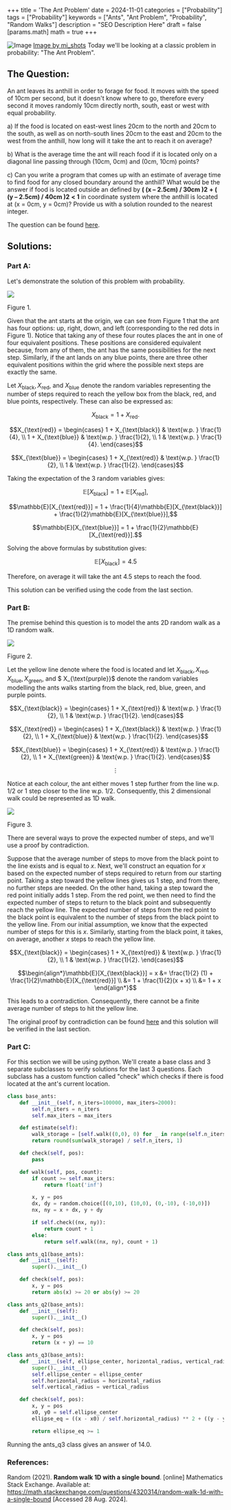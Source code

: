 +++
title = 'The Ant Problem'
date = 2024-11-01
categories = ["Probability"]
tags = ["Probability"]
keywords = ["Ants", "Ant Problem", "Probability", "Random Walks"]
description = "SEO Description Here"
draft = false
[params.math]
  math = true
+++

![Image](/images/mi_shots-8SJwz4nk7FA-unsplash.jpg)
[Image by mi_shots](https://unsplash.com/@mi_shots?utm_source=ghost&utm_medium=referral&utm_campaign=api-credit)
Today we'll be looking at a classic problem in probability: "The Ant Problem".

## The Question:

An ant leaves its anthill in order to forage for food. It moves with the speed of 10cm per second, but it doesn't know where to go, therefore every second it moves randomly 10cm directly north, south, east or west with equal probability.

a) If the food is located on east-west lines 20cm to the north and 20cm to the south, as well as on north-south lines 20cm to the east and 20cm to the west from the anthill, how long will it take the ant to reach it on average?

b) What is the average time the ant will reach food if it is located only on a diagonal line passing through (10cm, 0cm) and (0cm, 10cm) points?

c) Can you write a program that comes up with an estimate of average time to find food for any closed boundary around the anthill? What would be the answer if food is located outside an defined by __( (x – 2.5cm) / 30cm )2__ __+ ( (y – 2.5cm) / 40cm )2__ __< 1__ in coordinate system where the anthill is located at (x = 0cm, y = 0cm)? Provide us with a solution rounded to the nearest integer.

The question can be found [here](https://dsapattern.nl/vacancies/8/).

## Solutions:

### Part A:

Let's demonstrate the solution of this problem with probability.

![](https://mathstoml.ghost.io/content/images/2024/08/image-12.png)

Figure 1.

Given that the ant starts at the origin, we can see from Figure 1 that the ant has four options: up, right, down, and left (corresponding to the red dots in Figure 1). Notice that taking any of these four routes places the ant in one of four equivalent positions. These positions are considered equivalent because, from any of them, the ant has the same possibilities for the next step. Similarly, if the ant lands on any blue points, there are three other equivalent positions within the grid where the possible next steps are exactly the same.

Let $X_{\text{black}}, X_{\text{red}},$ and $X_{\text{blue}}$ denote the random variables representing the number of steps required to reach the yellow box from the black, red, and blue points, respectively. These can also be expressed as:

$$X_{\text{black}} = 1 + X_{\text{red}}.$$

$$X_{\text{red}} = \begin{cases} 1 + X_{\text{black}} & \text{w.p. } \frac{1}{4}, \\ 1 + X_{\text{blue}} & \text{w.p. } \frac{1}{2}, \\ 1 & \text{w.p. } \frac{1}{4}. \end{cases}$$

$$X_{\text{blue}} = \begin{cases} 1 + X_{\text{red}} & \text{w.p. } \frac{1}{2}, \\ 1 & \text{w.p. } \frac{1}{2}. \end{cases}$$

Taking the expectation of the 3 random variables gives:

$$\mathbb{E}[X_{\text{black}}] = 1 + \mathbb{E}[X_{\text{red}}],$$

$$\mathbb{E}[X_{\text{red}}] = 1 + \frac{1}{4}\mathbb{E}[X_{\text{black}}] + \frac{1}{2}\mathbb{E}[X_{\text{blue}}],$$

$$\mathbb{E}[X_{\text{blue}}] = 1 + \frac{1}{2}\mathbb{E}[X_{\text{red}}].$$

Solving the above formulas by substitution gives:

$$\mathbb{E}[X_{\text{black}}] = 4.5$$

Therefore, on average it will take the ant 4.5 steps to reach the food.

This solution can be verified using the code from the last section.

### Part B:

The premise behind this question is to model the ants 2D random walk as a 1D random walk.

![](https://mathstoml.ghost.io/content/images/2024/08/image-13.png)

Figure 2.

Let the yellow line denote where the food is located and let $X_{\text{black}}, X_{\text{red}}, X_{\text{blue}}, X_{\text{green}},$ and $ X_{\text{purple}}$ denote the random variables modelling the ants walks starting from the black, red, blue, green, and purple points.

$$X_{\text{black}} = \begin{cases} 1 + X_{\text{red}} & \text{w.p. } \frac{1}{2}, \\ 1 & \text{w.p. } \frac{1}{2}. \end{cases}$$

$$X_{\text{red}} = \begin{cases} 1 + X_{\text{black}} & \text{w.p. } \frac{1}{2}, \\ 1 + X_{\text{blue}} & \text{w.p. } \frac{1}{2}. \end{cases}$$

$$X_{\text{blue}} = \begin{cases} 1 + X_{\text{red}} & \text{w.p. } \frac{1}{2}, \\ 1 + X_{\text{green}} & \text{w.p. } \frac{1}{2}. \end{cases}$$

$$\vdots$$

Notice at each colour, the ant either moves 1 step further from the line w.p. 1/2 or 1 step closer to the line w.p. 1/2. Consequently, this 2 dimensional walk could be represented as 1D walk.

![](https://mathstoml.ghost.io/content/images/2024/08/image-15.png)

Figure 3.

There are several ways to prove the expected number of steps, and we'll use a proof by contradiction.

Suppose that the average number of steps to move from the black point to the line exists and is equal to $x$. Next, we'll construct an equation for $x$ based on the expected number of steps required to return from our starting point. Taking a step toward the yellow lines gives us 1 step, and from there, no further steps are needed. On the other hand, taking a step toward the red point initially adds 1 step. From the red point, we then need to find the expected number of steps to return to the black point and subsequently reach the yellow line. The expected number of steps from the red point to the black point is equivalent to the number of steps from the black point to the yellow line. From our initial assumption, we know that the expected number of steps for this is $x$. Similarly, starting from the black point, it takes, on average, another $x$ steps to reach the yellow line.

$$X_{\text{black}} = \begin{cases} 1 + X_{\text{red}} & \text{w.p. } \frac{1}{2}, \\ 1 & \text{w.p. } \frac{1}{2}. \end{cases}$$

$$\begin{align*}\mathbb{E}[X_{\text{black}}] = x &= \frac{1}{2} (1) + \frac{1}{2}\mathbb{E}[X_{\text{red}}] \\ &= 1 + \frac{1}{2}(x + x) \\ &= 1 + x \end{align*}$$

This leads to a contradiction. Consequently, there cannot be a finite average number of steps to hit the yellow line.

The original proof by contradiction can be found [here](https://math.stackexchange.com/questions/4320314/random-walk-1d-with-a-single-bound) and this solution will be verified in the last section.

### Part C:

For this section we will be using python. We'll create a base class and 3 separate subclasses to verify solutions for the last 3 questions. Each subclass has a custom function called "check" which checks if there is food located at the ant's current location.

```python
class base_ants:
	def __init__(self, n_iters=100000, max_iters=2000):
		self.n_iters = n_iters
		self.max_iters = max_iters

	def estimate(self):
		walk_storage = [self.walk((0,0), 0) for _ in range(self.n_iters)]
		return round(sum(walk_storage) / self.n_iters, 1)

	def check(self, pos):
		pass

	def walk(self, pos, count):
		if count >= self.max_iters:
			return float('inf')

		x, y = pos
		dx, dy = random.choice([(0,10), (10,0), (0,-10), (-10,0)])
		nx, ny = x + dx, y + dy

		if self.check((nx, ny)):
			return count + 1
		else:
			return self.walk((nx, ny), count + 1)

class ants_q1(base_ants):
	def __init__(self):
		super().__init__()

	def check(self, pos):
		x, y = pos
		return abs(x) >= 20 or abs(y) >= 20

class ants_q2(base_ants):
	def __init__(self):
		super().__init__()

	def check(self, pos):
		x, y = pos
		return (x + y) == 10

class ants_q3(base_ants):
	def __init__(self, ellipse_center, horizontal_radius, vertical_radius):
		super().__init__()
		self.ellipse_center = ellipse_center
		self.horizontal_radius = horizontal_radius
		self.vertical_radius = vertical_radius

	def check(self, pos):
		x, y = pos
		x0, y0 = self.ellipse_center
		ellipse_eq = ((x - x0) / self.horizontal_radius) ** 2 + ((y - y0) / self.vertical_radius) ** 2

		return ellipse_eq >= 1
```

Running the ants_q3 class gives an answer of 14.0.

### References:

Random (2021). __Random walk 1D with a single bound__. [online] Mathematics Stack Exchange. Available at: https://math.stackexchange.com/questions/4320314/random-walk-1d-with-a-single-bound [Accessed 28 Aug. 2024].

‌